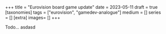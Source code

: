 +++
title = "Eurovision board game update"
date = 2023-05-11
draft =  true
[taxonomies]
tags = ["eurovision", "gamedev-analogue"]
medium = []
series = []
[extra]
images= []
+++

Todo... asdasd
